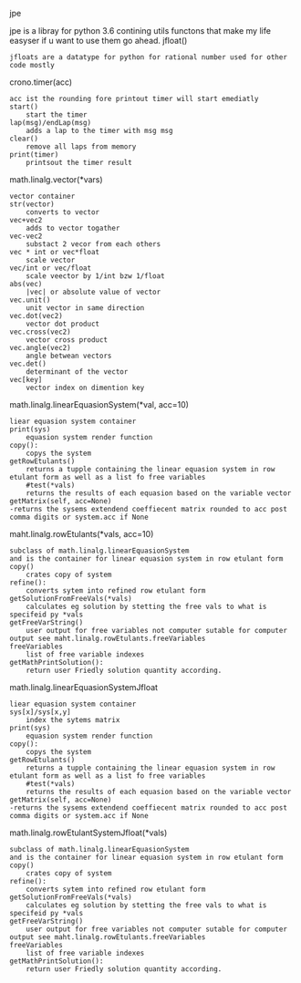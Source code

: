 
jpe

jpe is a libray for python 3.6 contining utils functons that make my life easyser if u want to use them go ahead.
jfloat()

    jfloats are a datatype for python for rational number used for other code mostly

crono.timer(acc)

    acc ist the rounding fore printout timer will start emediatly
    start()
        start the timer
    lap(msg)/endLap(msg)
        adds a lap to the timer with msg msg
    clear()
        remove all laps from memory
    print(timer)
        printsout the timer result

math.linalg.vector(*vars)

    vector container
    str(vector)
        converts to vector
    vec+vec2
        adds to vector togather
    vec-vec2
        substact 2 vecor from each others
    vec * int or vec*float
        scale vector
    vec/int or vec/float
        scale veector by 1/int bzw 1/float
    abs(vec)
        |vec| or absolute value of vector
    vec.unit()
        unit vector in same direction
    vec.dot(vec2)
        vector dot product
    vec.cross(vec2)
        vector cross product
    vec.angle(vec2)
        angle betwean vectors
    vec.det()
        determinant of the vector
    vec[key]
        vector index on dimention key

math.linalg.linearEquasionSystem(*val, acc=10)

    liear equasion system container
    print(sys)
        equasion system render function
    copy():
        copys the system
    getRowEtulants()
        returns a tupple containing the linear equasion system in row etulant form as well as a list fo free variables
        #test(*vals)
        returns the results of each equasion based on the variable vector
    getMatrix(self, acc=None)
    -returns the sysems extendend coeffiecent matrix rounded to acc post comma digits or system.acc if None

maht.linalg.rowEtulants(*vals, acc=10)

    subclass of math.linalg.linearEquasionSystem
    and is the container for linear equasion system in row etulant form
    copy()
        crates copy of system
    refine():
        converts sytem into refined row etulant form
    getSolutionFromFreeVals(*vals)
        calculates eg solution by stetting the free vals to what is specifeid py *vals
    getFreeVarString()
        user output for free variables not computer sutable for computer output see maht.linalg.rowEtulants.freeVariables
    freeVariables
        list of free variable indexes
    getMathPrintSolution():
        return user Friedly solution quantity according.

math.linalg.linearEquasionSystemJfloat

    liear equasion system container
    sys[x]/sys[x,y]
        index the sytems matrix
    print(sys)
        equasion system render function
    copy():
        copys the system
    getRowEtulants()
        returns a tupple containing the linear equasion system in row etulant form as well as a list fo free variables
        #test(*vals)
        returns the results of each equasion based on the variable vector
    getMatrix(self, acc=None)
    -returns the sysems extendend coeffiecent matrix rounded to acc post comma digits or system.acc if None

math.linalg.rowEtulantSystemJfloat(*vals)

    subclass of math.linalg.linearEquasionSystem
    and is the container for linear equasion system in row etulant form
    copy()
        crates copy of system
    refine():
        converts sytem into refined row etulant form
    getSolutionFromFreeVals(*vals)
        calculates eg solution by stetting the free vals to what is specifeid py *vals
    getFreeVarString()
        user output for free variables not computer sutable for computer output see maht.linalg.rowEtulants.freeVariables
    freeVariables
        list of free variable indexes
    getMathPrintSolution():
        return user Friedly solution quantity according.

